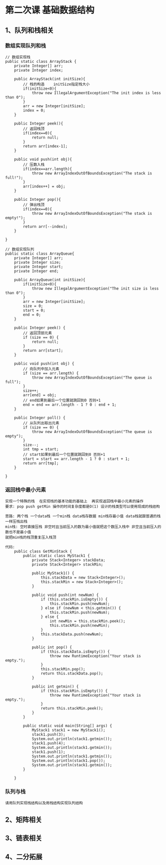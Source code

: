 第二次课 基础数据结构
=======================


## 1、队列和栈相关
### 数组实现队列和栈
	// 数组实现栈
	public static class ArrayStack {
		private Integer[] arr;
		private Integer index;
		
		public ArrayStack(int initSize){
			// 栈的构造    initSize指定栈大小
			if(initSize<0){
				throw new IllegalArgumentException("The init index is less than 0");
			}
			arr = new Integer[initSize];
			index = 0;
		}
		
		public Integer peek(){
			// 返回栈顶
			if(index==0){
				return null;
			}
			return arr[index-1];
		}
		
		public void push(int obj){
			// 压数入栈
			if(index==arr.length){
				throw new ArrayIndexOutOfBoundsException("The stack is full!");
			}
			arr[index++] = obj;
		}
		
		public Integer pop(){
			// 弹出栈顶
			if(index==0){
				throw new ArrayIndexOutOfBoundsException("The stack is empty!");
			}
			return arr[--index];
		}
		
	}
			
	// 数组实现队列			
	public static class ArrayQueue{
		private Integer[] arr;
		private Integer size;
		private Integer start;
		private Integer end;
		
		public ArrayQueue(int initSize){
			if(initSize<0){
				throw new IllegalArgumentException("The init size is less than 0");
			}
			arr = new Integer[initSize];
			size = 0;
			start = 0;
			end = 0;
		}
		
		public Integer peek() {
			// 返回顶部元素
			if (size == 0) {
				return null;
			}
			return arr[start];
		}
		
		public void push(int obj) {
			// 向队列中加入元素
			if (size == arr.length) {
				throw new ArrayIndexOutOfBoundsException("The queue is full");
			}
			size++;
			arr[end] = obj;
			// end如果到最后一个位置就跳回到0 否则+1
			end = end == arr.length - 1 ? 0 : end + 1;
		}
			
		public Integer poll() {
			// 从队列出取出元素
			if (size == 0) {
				throw new ArrayIndexOutOfBoundsException("The queue is empty");
			}
			size--;
			int tmp = start;
			// start如果到最后一个位置就跳回到0 否则+1
			start = start == arr.length - 1 ? 0 : start + 1;
			return arr[tmp];
		}
		
	}

### 返回栈中最小元素
	实现一个特殊的栈  在实现栈的基本功能的基础上  再实现返回栈中最小元素的操作
	要求: pop push getMin 操作的时间复杂度都是O(1) 设计的栈类型可以使用现成的栈结构
			
	思路: 两个栈 一个data栈 一个min栈 data栈存数据 min栈存最小值 data栈就跟普通的栈一样压栈出栈
	min栈: 空时直接压栈 非空时且当前压入的数为最小值就把这个数压入栈中 非空且当前压入的数也不是最小值
	就把min栈的栈顶重复压入栈顶
		  	
	代码:
		public class GetMinStack {
			public static class MyStack1 {
				private Stack<Integer> stackData;
				private Stack<Integer> stackMin;
				
				public MyStack1() {
					this.stackData = new Stack<Integer>();
					this.stackMin = new Stack<Integer>();
				}
			
				public void push(int newNum) {
					if (this.stackMin.isEmpty()) {
						this.stackMin.push(newNum);
					} else if (newNum < this.getmin()) {
						this.stackMin.push(newNum);
					} else {
						int newMin = this.stackMin.peek();
						this.stackMin.push(newMin);
					}
					this.stackData.push(newNum);
				}
			
				public int pop() {
					if (this.stackData.isEmpty()) {
						throw new RuntimeException("Your stack is empty.");
					}
					this.stackMin.pop();
					return this.stackData.pop();
				}
				
				public int getmin() {
					if (this.stackMin.isEmpty()) {
						throw new RuntimeException("Your stack is empty.");
					}
					return this.stackMin.peek();
				}
			}
			
			public static void main(String[] args) {
				MyStack1 stack1 = new MyStack1();
				stack1.push(3);
				System.out.println(stack1.getmin());
				stack1.push(4);
				System.out.println(stack1.getmin());
				stack1.push(1);
				System.out.println(stack1.getmin());
				System.out.println(stack1.pop());
				System.out.println(stack1.getmin());
			}
			
		}

### 队列与栈
	请用队列实现栈结构以及用栈结构实现队列结构

## 2、矩阵相关


## 3、链表相关


## 4、二分拓展